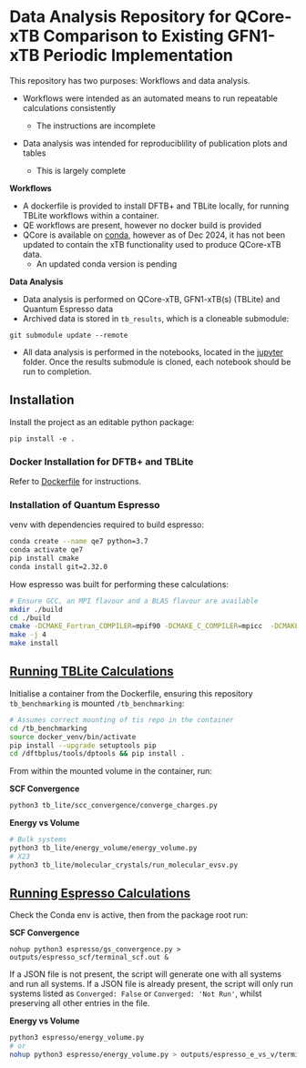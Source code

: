 # Data Analysis Repository for QCore-xTB Comparison to Existing GFN1-xTB Periodic Implementation

This repository has two purposes: Workflows and data analysis.

* Workflows were intended as an automated means to run repeatable calculations consistently 
  * The instructions are incomplete

* Data analysis was intended for reproduciblility of publication plots and tables
  * This is largely complete 

**Workflows**

* A dockerfile is provided to install DFTB+ and TBLite locally, for running TBLite workflows within a container.
* QE workflows are present, however no docker build is provided
* QCore is available on [conda](https://anaconda.org/Entos/qcore), however as of Dec 2024, it has not been updated to
  contain the xTB functionality used to produce QCore-xTB data.
   * An updated conda version is pending 

**Data Analysis**

* Data analysis is performed on QCore-xTB, GFN1-xTB(s) (TBLite) and Quantum Espresso data
* Archived data is stored in `tb_results`, which is a cloneable submodule:
```shell
git submodule update --remote
```
* All data analysis is performed in the notebooks, located in the [jupyter](jupyter) folder. Once the results submodule
 is cloned, each notebook should be run to completion.


## Installation

Install the project as an editable python package:

```shell
pip install -e .
```

### Docker Installation for DFTB+ and TBLite

Refer to [Dockerfile](Dockerfile) for instructions.


### Installation of Quantum Espresso

venv with dependencies required to build espresso:

```bash
conda create --name qe7 python=3.7
conda activate qe7
pip install cmake
conda install git=2.32.0
```

How espresso was built for performing these calculations:

```bash
# Ensure GCC, an MPI flavour and a BLAS flavour are available
mkdir ./build
cd ./build
cmake -DCMAKE_Fortran_COMPILER=mpif90 -DCMAKE_C_COMPILER=mpicc  -DCMAKE_INSTALL_PREFIX=/path/to/espresso7 .
make -j 4
make install
```

## <ins> Running TBLite Calculations </ins>

Initialise a container from the Dockerfile, ensuring this repository `tb_benchmarking` is mounted `/tb_benchmarking`:

```bash
# Assumes correct mounting of tis repo in the container
cd /tb_benchmarking 
source docker_venv/bin/activate
pip install --upgrade setuptools pip
cd /dftbplus/tools/dptools && pip install .
```

From within the mounted volume in the container, run:

**SCF Convergence**

```bash
python3 tb_lite/scc_convergence/converge_charges.py
```

**Energy vs Volume**

```bash
# Bulk systems
python3 tb_lite/energy_volume/energy_volume.py
# X23
python3 tb_lite/molecular_crystals/run_molecular_evsv.py
```

## <ins> Running Espresso Calculations </ins>

Check the Conda env is active, then from the package root run:

**SCF Convergence**

```shell
nohup python3 espresso/gs_convergence.py > outputs/espresso_scf/terminal_scf.out &
```

If a JSON file is not present, the script will generate one with all systems and run all systems. If a JSON file is 
already present, the script will only run systems listed as `Converged: False` or `Converged: 'Not Run'`,
whilst preserving all other entries in the file.

**Energy vs Volume**

```bash
python3 espresso/energy_volume.py
# or
nohup python3 espresso/energy_volume.py > outputs/espresso_e_vs_v/terminal.out &
```
